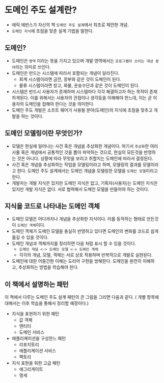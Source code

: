 # 도메인 주도 설계란?

- 에릭 에반스가 자신의 책 `도메인 주도 설계`에서 최초로 제안한 개념.
- `도메인 지식`에 초점을 맞춘 설계 기법을 말한다.

## 도메인?
- 도메인은 `영역` 이라는 뜻을 가지고 있으며 개발 영역에서는 `프로그램이 쓰이는 대상 분야`라는 의미로 쓰인다.
- 도메인은 만드는 시스템에 따라서 포함되는 개념이 달라진다.
	- 회계 시스템이라면 금전, 장부와 같은 것이 도메인이 된다.
	- 물류 시스템이라면 창고, 화물, 운송수단과 같은 것이 도메인이 된다.
- 시스템은 반드시 사용자가 존재하며 시스템마다 각각 해결하고자 하는 목적이 존재하게된다. 이를 위해서는 사용자의 관점이나 생각등을 이해해야 한느데, 이는 곧 이용자의 도메인을 접해야 한다는 것을 의미한다.
- 도메인 주도 개발은 소프트 웨어가 사용될 분야(도메인)의 지식에 초점을 맞추고 개발을 하는 것이다.

## 도메인 모델링이란 무엇인가?
- 모델은 현실에 일어나는 사건 혹은 개념을 추상화한 개념이다. 여기서 `추상화`란 여러 사물 혹은 개념에서 공통적인 것을 뽑아 파악하는 것으로, 현실의 모든것을 반영하는 것은 아니다. 상황에 따라 무엇을 보리고 취할지는 도메인에 따라서 결정된다.
- 사건 혹은 개념을 추상화하는 작업을 모델링이라고 하며, 모델링의 결과를 모델이라고 한다. 도메인 주도 설계에서는 도메인 개념을 모델링한 모델을 `도메인 모델`이라고 한다.
- 개발자는 개발 지식은 있지만 도메인 지식은 없고, 기획자(사용자)는 도메인 지식은 있지만 개발 지식은 없다. 서로 협력해서 도메인 모델을 만들어야 하는 것이다.

## 지식을 코드로 나타내는 도메인 객체
- 도메인 모델은 어디까지나 개념을 추상화한 지식이다. 이를 동작하는 형태로 만든것이 `도메인 객체`이다.
- 도메인 객체가 도메인 모델을 충실히 반영하고 있다면 도메인의 변화를 코드로 쉽게 옮길 수 있을 것이다.
- 도메인 개념과 객체까지를 정리하면 다음 처럼 표시 할 수 있을 것이다.
	- `도메인 개념 <-> 도메인 모델 <-> 도메인 객체`
	- 각각의 개념, 모델, 객체는 서로 상호 작용하며 반복적으로 개발로 실현된다.
- 도메인에 대한 어중간한 이해는 도리어 구현을 방해한다. 도메인을 완전히 이해하고, 추상화하는 방법을 학습해야 한다.

## 이 책에서 설명하는 패턴
이 책에서 다루는 도메인 주도 설계 패턴의 큰 그림을 그리면 다음과 같다. ( 개별 항목에 대해서는 이후 학습을 통해서 정리할 예정이다.)
- 지식을 표현하기 위한 패턴
	- 값 객체
	- 엔티티
	- 도메인 서비스
- 애플리케이션을 구성한느 패턴
	- 리포지토리
	- 애플리케이션 서비스
	- 팩토리
- 지식 표현을 위한 고급 패턴
	- 애그리게이트
	- 명세